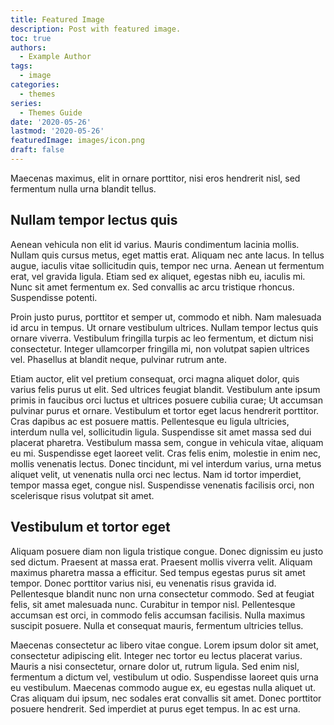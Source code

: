 ```yaml
---
title: Featured Image
description: Post with featured image.
toc: true
authors:
  - Example Author
tags:
  - image
categories:
  - themes
series:
  - Themes Guide
date: '2020-05-26'
lastmod: '2020-05-26'
featuredImage: images/icon.png
draft: false
---
```


Maecenas maximus, elit in ornare porttitor, nisi eros hendrerit nisl, sed fermentum nulla urna blandit tellus.

<!--more-->

## Nullam tempor lectus quis

Aenean vehicula non elit id varius. Mauris condimentum lacinia mollis. Nullam quis cursus metus, eget mattis erat. Aliquam nec ante lacus. In tellus augue, iaculis vitae sollicitudin quis, tempor nec urna. Aenean ut fermentum erat, vel gravida ligula. Etiam sed ex aliquet, egestas nibh eu, iaculis mi. Nunc sit amet fermentum ex. Sed convallis ac arcu tristique rhoncus. Suspendisse potenti.

Proin justo purus, porttitor et semper ut, commodo et nibh. Nam malesuada id arcu in tempus. Ut ornare vestibulum ultrices. Nullam tempor lectus quis ornare viverra. Vestibulum fringilla turpis ac leo fermentum, et dictum nisi consectetur. Integer ullamcorper fringilla mi, non volutpat sapien ultrices vel. Phasellus at blandit neque, pulvinar rutrum ante.

Etiam auctor, elit vel pretium consequat, orci magna aliquet dolor, quis varius felis purus ut elit. Sed ultrices feugiat blandit. Vestibulum ante ipsum primis in faucibus orci luctus et ultrices posuere cubilia curae; Ut accumsan pulvinar purus et ornare. Vestibulum et tortor eget lacus hendrerit porttitor. Cras dapibus ac est posuere mattis. Pellentesque eu ligula ultricies, interdum nulla vel, sollicitudin ligula. Suspendisse sit amet massa sed dui placerat pharetra. Vestibulum massa sem, congue in vehicula vitae, aliquam eu mi. Suspendisse eget laoreet velit. Cras felis enim, molestie in enim nec, mollis venenatis lectus. Donec tincidunt, mi vel interdum varius, urna metus aliquet velit, ut venenatis nulla orci nec lectus. Nam id tortor imperdiet, tempor massa eget, congue nisl. Suspendisse venenatis facilisis orci, non scelerisque risus volutpat sit amet.

## Vestibulum et tortor eget

Aliquam posuere diam non ligula tristique congue. Donec dignissim eu justo sed dictum. Praesent at massa erat. Praesent mollis viverra velit. Aliquam maximus pharetra massa a efficitur. Sed tempus egestas purus sit amet tempor. Donec porttitor varius nisi, eu venenatis risus gravida id. Pellentesque blandit nunc non urna consectetur commodo. Sed at feugiat felis, sit amet malesuada nunc. Curabitur in tempor nisl. Pellentesque accumsan est orci, in commodo felis accumsan facilisis. Nulla maximus suscipit posuere. Nulla et consequat mauris, fermentum ultricies tellus.

Maecenas consectetur ac libero vitae congue. Lorem ipsum dolor sit amet, consectetur adipiscing elit. Integer nec tortor eu lectus placerat varius. Mauris a nisi consectetur, ornare dolor ut, rutrum ligula. Sed enim nisl, fermentum a dictum vel, vestibulum ut odio. Suspendisse laoreet quis urna eu vestibulum. Maecenas commodo augue ex, eu egestas nulla aliquet ut. Cras aliquam dui ipsum, nec sodales erat convallis sit amet. Donec porttitor posuere hendrerit. Sed imperdiet at purus eget tempus. In ac est urna.
